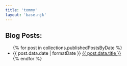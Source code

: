 ```yaml
---
title: 'tommy'
layout: 'base.njk'
---
```


<h2 class="mb-2 text-lg font-semibold text-white">Blog Posts:</h2>
<ul class=" text-gray-100 text-sm md:text-xl">
{% for post in collections.publishedPostsByDate  %}
<li class="flex justify-between mb-8 border-b-2">
    <time class="italic" datetime="{{ post.date }}">{{ post.data.date | formatDate }}</time> 
    <a class="font-semibold" href="{{ post.url }}">{{ post.data.title }}</a>
</li>
{% endfor %}
</ul>